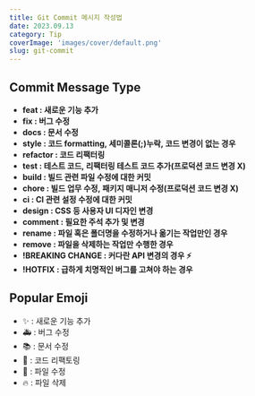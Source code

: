 ```yaml
---
title: Git Commit 메시지 작성법
date: 2023.09.13
category: Tip
coverImage: 'images/cover/default.png'
slug: git-commit
---
```



## Commit Message Type

- **feat : 새로운 기능 추가**
- **fix : 버그 수정**
- **docs : 문서 수정**
- **style : 코드 formatting, 세미콜론(;)누락, 코드 변경이 없는 경우**
- **refactor : 코드 리팩터링**
- **test : 테스트 코드, 리팩터링 테스트 코드 추가(프로덕션 코드 변경 X)**
- **build : 빌드 관련 파일 수정에 대한 커밋**
- **chore : 빌드 업무 수정, 패키지 매니저 수정(프로덕션 코드 변경 X)**
- **ci : CI 관련 설정 수정에 대한 커밋**
- **design : CSS 등 사용자 UI 디자인 변경**
- **comment : 필요한 주석 추가 및 변경**
- **rename : 파일 혹은 폴더명을 수정하거나 옮기는 작업만인 경우**
- **remove : 파일을 삭제하는 작업만 수행한 경우**
- **!BREAKING CHANGE : 커다란 API 변경의 경우 ⚡️**
- **!HOTFIX : 급하게 치명적인 버그를 고쳐야 하는 경우**


## Popular Emoji
- ✨ : 새로운 기능 추가
- 🚑 : 버그 수정
- 📚 : 문서 수정
- 🔨 : 코드 리팩토링
- 📝 : 파일 수정
- 🔥 : 파일 삭제


